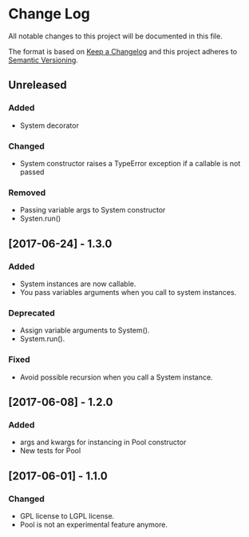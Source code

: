 # Change Log
All notable changes to this project will be documented in this file.

The format is based on [Keep a Changelog](http://keepachangelog.com/)
and this project adheres to [Semantic Versioning](http://semver.org/).

## Unreleased

### Added

- System decorator

### Changed

- System constructor raises a TypeError exception if a callable is not
passed

### Removed

- Passing variable args to System constructor
- Systen.run()

## [2017-06-24] - 1.3.0

### Added

- System instances are now callable.
- You pass variables arguments when you call to system instances.

### Deprecated

- Assign variable arguments to System().
- System.run().

### Fixed

- Avoid possible recursion when you call a System instance.

## [2017-06-08] - 1.2.0

### Added

- args and kwargs for instancing in Pool constructor
- New tests for Pool

## [2017-06-01] - 1.1.0

### Changed
- GPL license to LGPL license.
- Pool is not an experimental feature anymore.
